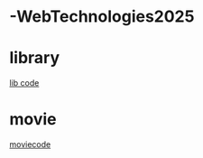 # -WebTechnologies2025
# library
[lib code](https://github.com/Duvvala-Hemanth/-WebTechnologies2025/blob/main/Lab-01/library.html)
# movie
[moviecode](https://github.com/Duvvala-Hemanth/-WebTechnologies2025/blob/main/Lab-01/Movie.html)
